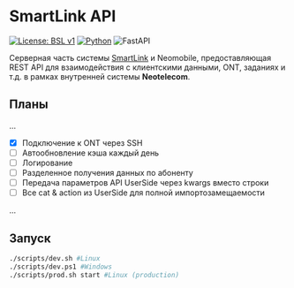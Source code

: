 # SmartLink API

[![License: BSL v1](https://img.shields.io/badge/License-BSL_v1.0-blue.svg)](LICENSE) [![Python](https://img.shields.io/badge/Python-3.12%2B-blue)](www.python.org) ![FastAPI](https://img.shields.io/badge/Framework-FastAPI-green)

Серверная часть системы [SmartLink](https://github.com/firedotguy/smartlink) и Neomobile, предоставляющая REST API для взаимодействия с клиентскими данными, ONT, заданиях и т.д. в рамках внутренней системы **Neotelecom**.

## Планы

...
 - [x] Подключение к ONT через SSH
 - [ ] Автообновление кэша каждый день
 - [ ] Логирование
 - [ ] Разделенное получения данных по абоненту
 - [ ] Передача параметров API UserSide через kwargs вместо строки
 - [ ] Все cat & action из UserSide для полной импортозамещаемости

...

## Запуск
```bash
./scripts/dev.sh #Linux
./scripts/dev.ps1 #Windows
./scripts/prod.sh start #Linux (production)
```
